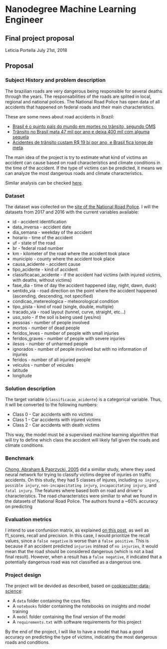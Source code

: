 # Nanodegree Machine Learning Engineer 

## Final project proposal 
Leticia Portella
July 21st, 2018

## Proposal

### Subject History and problem description

The brazilian roads are very dangerous being responsible for several deaths 
through the years. The responsabilities of the roads are splited in local, regional and 
national polices. The National Road Police has open data of all accidents that 
happened on federal roads and their main characteristics.   

These are some news about road accidents in Brazil: 

* [Brasil é o quinto país do mundo em mortes no trânsito, segundo OMS](https://www.metrojornal.com.br/foco/2017/05/01/brasil-e-o-quinto-pais-mundo-em-mortes-no-transito-segundo-oms.html)
* [Trânsito no Brasil mata 47 mil por ano e deixa 400 mil com alguma sequela](https://www1.folha.uol.com.br/seminariosfolha/2017/05/1888812-transito-no-brasil-mata-47-mil-por-ano-e-deixa-400-mil-com-alguma-sequela.shtml)
* [Acidentes de trânsito custam R$ 19 bi por ano, e Brasil fica longe de meta](https://www1.folha.uol.com.br/cotidiano/2017/11/1932336-acidentes-de-transito-custam-r-19-bi-por-ano-e-brasil-fica-longe-de-meta.shtml)

The main idea of the project is try to estimate what kind of victims an accident can 
cause based on road characteristics and climate conditions in the time of the accident.
If the type of victims can be predicted, it means we can analyze the most dangerous 
roads and climate characteristics. 

Similar analysis can be checked [here](http://ajith.softcomputing.net/isda-mam.pdf).


### Dataset 

The dataset was collected on the 
[site of the National Road Police](https://www.prf.gov.br/portal/dados-abertos).
I will the datasets from 2017 and 2016 with the current variables available:

* id - accident identification
* data_inversa - accident date
* dia_semana - weekday of the accident
* horario - time of the accident
* uf - state of the road
* br - federal road number
* km - kilometer of the road where the accident took place
* municipio - county where the accident took place
* causa_acidente - accident cause
* tipo_acidente - kind of accident
* classificacao_acidente - if the accident had victims (with injured victims, with deaths, without victims)
* fase_dia - time of day the accident happened (day, night, dawn, dusk)
* sentido_via - road direction on the point where the accident happened (ascending, descending, not specified)
* condicao_metereologica - meteorological condition
* tipo_pista - kind of road (single, double, multiple)
* tracado_via - road layout (tunnel, curve, straight, etc...)
* uso_solo - if the soil is being used (yes/no)
* pessoas - number of people involved
* mortos - number of dead people
* feridos_leves - number of people with small injuries
* feridos_graves - number of people with severe injuries
* ilesos - number of unharmed people
* ignorados - number of people involved but with no information of injuries
* feridos - number of all injuried people
* veiculos - number of veicules
* latitude
* longitude


### Solution description 

The target variable (`classificacao_acidente`) is a categorical variable. Thus, 
it will be converted to the following numbers:

* Class 0 - Car accidents with no victims
* Class 1 - Car accidents with injured victims
* Class 2 - Car accidents with death victims

This way, the model must be a supervised machine learning algorithm that will 
try to define which class the accident will likely fall given the roads and climate 
conditions.


### Benchmark

[Chong, Abraham & Paprzycki, 2005](http://ajith.softcomputing.net/isda-mam.pdf) 
did a simillar study, where they used neural network for trying to classify 
victims degree of injuries on traffic accidents. On this study, they had 5 classes 
of injures, including `no injury`, `possible injury`, `non-incapacitating injury`, 
`incapacitating injury`, and `fatal injury`. 
The features where based both on road and driver's characteristics. The road 
characteristics were similiar to what we found in the datasets of National Road Police.
The authors found a ~60% accuracy on predicting 

### Evaluation metrics 

I intend to use confunsion matrix, as explained 
[on this post](http://scikit-learn.org/stable/auto_examples/model_selection/plot_confusion_matrix.html),
 as well as f1_scores, recall and precision. In this case, I would prioritize 
the recall values, since a `false negative` is worse than a `false positive`. This 
is because if an accident predicted `injuries` instead of `no injuries`, it would 
mean that the road should be considered dangerous (which is not a bad final result). 
However, when a result has a `false negative`, it indicated that a potentially 
dangerous road was not classified as a dangerous one.

### Project design 

The project will be devided as described, based on 
[cookiecutter-data-science](https://drivendata.github.io/cookiecutter-data-science/):

* A `data` folder containing the csvs files
* A `notebooks` folder containing the notebooks on insights and model training
* A `model` folder containing the final version of the model
* A `requirements.txt` with software requirements for this project

By the end of the project, I will like to have a model that has a good accuracy 
on predicting the type of victims, indicating the most dangerous roads and conditions.
